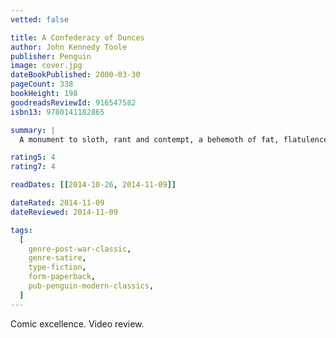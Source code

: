 ```yaml
---
vetted: false

title: A Confederacy of Dunces
author: John Kennedy Toole
publisher: Penguin
image: cover.jpg
dateBookPublished: 2000-03-30
pageCount: 338
bookHeight: 198
goodreadsReviewId: 916547582
isbn13: 9780141182865

summary: |
  A monument to sloth, rant and contempt, a behemoth of fat, flatulence and furious suspicion of anything modern — this is Ignatius J. Reilly of New Orleans, noble crusader against a world of dunces. The ordinary folk of New Orleans seem to think he is unhinged. Ignatius ignores them, heaving his vast bulk through the city's fleshpots in a noble crusade against vice, modernity and ignorance. But his momma has a nasty surprise in store for him: Ignatius must get a job. Undaunted, he uses his new-found employment to further his mission — and now he has a pirate costume and a hot-dog cart to do it with…

rating5: 4
rating7: 4

readDates: [[2014-10-26, 2014-11-09]]

dateRated: 2014-11-09
dateReviewed: 2014-11-09

tags:
  [
    genre-post-war-classic,
    genre-satire,
    type-fiction,
    form-paperback,
    pub-penguin-modern-classics,
  ]
---
```


Comic excellence. Video review.
